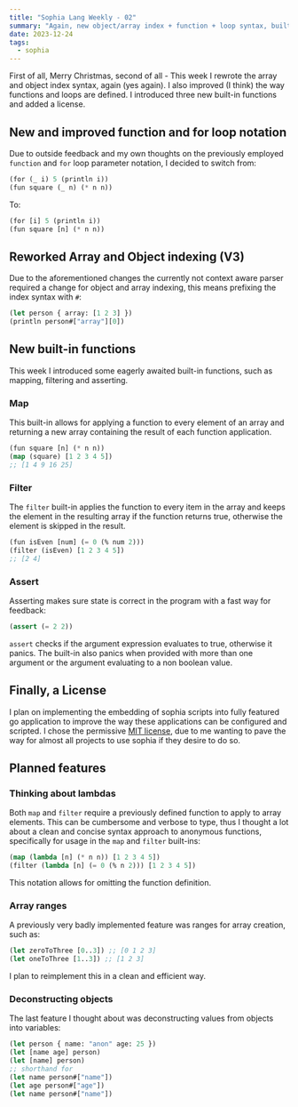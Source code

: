 ```yaml
---
title: "Sophia Lang Weekly - 02"
summary: "Again, new object/array index + function + loop syntax, built-in functions, a License and lambdas"
date: 2023-12-24
tags:
  - sophia
---
```


First of all, Merry Christmas, second of all - This week I rewrote the array
and object index syntax, again (yes again). I also improved (I think) the way
functions and loops are defined. I introduced three new built-in functions and
added a license.

## New and improved function and for loop notation

Due to outside feedback and my own thoughts on the previously employed
`function` and `for` loop parameter notation, I decided to switch from:

```lisp
(for (_ i) 5 (println i))
(fun square (_ n) (* n n))
```

To:

```lisp
(for [i] 5 (println i))
(fun square [n] (* n n))
```

## Reworked Array and Object indexing (V3)

Due to the aforementioned changes the currently not context aware parser
required a change for object and array indexing, this means prefixing the index
syntax with `#`:

```lisp
(let person { array: [1 2 3] })
(println person#["array"][0])
```

## New built-in functions

This week I introduced some eagerly awaited built-in functions, such as
mapping, filtering and asserting.

### Map

This built-in allows for applying a function to every element of an array and
returning a new array containing the result of each function application.

```lisp
(fun square [n] (* n n))
(map (square) [1 2 3 4 5])
;; [1 4 9 16 25]
```

### Filter

The `filter` built-in applies the function to every item in the array and keeps
the element in the resulting array if the function returns true, otherwise the
element is skipped in the result.

```lisp
(fun isEven [num] (= 0 (% num 2)))
(filter (isEven) [1 2 3 4 5])
;; [2 4]
```

### Assert

Asserting makes sure state is correct in the program with a fast way for
feedback:

```lisp
(assert (= 2 2))
```

`assert` checks if the argument expression evaluates to true, otherwise it
panics. The built-in also panics when provided with more than one argument or
the argument evaluating to a non boolean value.

## Finally, a License

I plan on implementing the embedding of sophia scripts into fully featured go
application to improve the way these applications can be configured and
scripted. I chose the permissive [MIT
license](https://en.wikipedia.org/wiki/MIT_License), due to me wanting to pave
the way for almost all projects to use sophia if they desire to do so.

## Planned features

### Thinking about lambdas

Both `map` and `filter` require a previously defined function to apply to array
elements. This can be cumbersome and verbose to type, thus I thought a lot
about a clean and concise syntax approach to anonymous functions, specifically
for usage in the `map` and `filter` built-ins:

```lisp
(map (lambda [n] (* n n)) [1 2 3 4 5])
(filter (lambda [n] (= 0 (% n 2))) [1 2 3 4 5])
```

This notation allows for omitting the function definition.

### Array ranges

A previously very badly implemented feature was ranges for array creation, such as:

```lisp
(let zeroToThree [0..3]) ;; [0 1 2 3]
(let oneToThree [1..3]) ;; [1 2 3]
```

I plan to reimplement this in a clean and efficient way.

### Deconstructing objects

The last feature I thought about was deconstructing values from objects into variables:

```lisp
(let person { name: "anon" age: 25 })
(let [name age] person)
(let [name] person)
;; shorthand for
(let name person#["name"])
(let age person#["age"])
(let name person#["name"])
```
